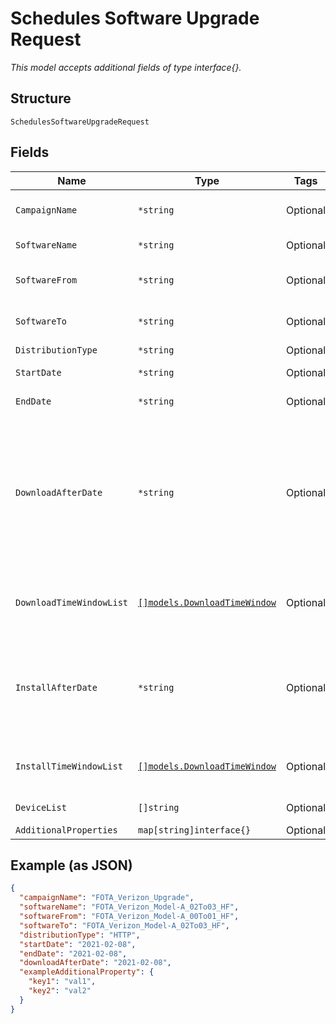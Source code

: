 
# Schedules Software Upgrade Request

*This model accepts additional fields of type interface{}.*

## Structure

`SchedulesSoftwareUpgradeRequest`

## Fields

| Name | Type | Tags | Description |
|  --- | --- | --- | --- |
| `CampaignName` | `*string` | Optional | The campaign name. |
| `SoftwareName` | `*string` | Optional | Software name. |
| `SoftwareFrom` | `*string` | Optional | Old software name. |
| `SoftwareTo` | `*string` | Optional | New software name. |
| `DistributionType` | `*string` | Optional | Valid values |
| `StartDate` | `*string` | Optional | Campaign start date. |
| `EndDate` | `*string` | Optional | Campaign end date. |
| `DownloadAfterDate` | `*string` | Optional | Specifies the starting date the client should download the package. If null, client downloads as soon as possible. |
| `DownloadTimeWindowList` | [`[]models.DownloadTimeWindow`](../../doc/models/download-time-window.md) | Optional | List of allowed download time windows. |
| `InstallAfterDate` | `*string` | Optional | The date after which you install the package. If null, install as soon as possible. |
| `InstallTimeWindowList` | [`[]models.DownloadTimeWindow`](../../doc/models/download-time-window.md) | Optional | List of allowed install time windows. |
| `DeviceList` | `[]string` | Optional | Device IMEI list. |
| `AdditionalProperties` | `map[string]interface{}` | Optional | - |

## Example (as JSON)

```json
{
  "campaignName": "FOTA_Verizon_Upgrade",
  "softwareName": "FOTA_Verizon_Model-A_02To03_HF",
  "softwareFrom": "FOTA_Verizon_Model-A_00To01_HF",
  "softwareTo": "FOTA_Verizon_Model-A_02To03_HF",
  "distributionType": "HTTP",
  "startDate": "2021-02-08",
  "endDate": "2021-02-08",
  "downloadAfterDate": "2021-02-08",
  "exampleAdditionalProperty": {
    "key1": "val1",
    "key2": "val2"
  }
}
```

